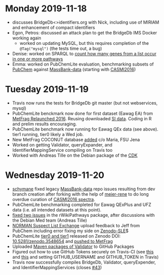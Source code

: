 # Monday 2019-11-18

* discusses BridgeDb<>identifiers.org with Nick, including use of MIRIAM and enhancement of compact identifiers
* Egon, Petros: discussed an attack plan to get the BridgeDb IMS Docker working again
   * worked on updating MySQL, but this requires completion of the `@Tag("mysql")` (the tests time out, a bug)
* Denise: worked on SPARQL to [count how many genes from a list occur in one or more pathways](https://www.wikipathways.org/index.php/Help:WikiPathways_Sparql_queries#Count_how_many_genes_from_a_list_occur_in_one_or_more_pathways)
* Emma: worked on PubChemLite evaluation, benchmarking subsets of [PubChem](https://pubchem.ncbi.nlm.nih.gov/) against [MassBank-data](https://github.com/MassBank/MassBank-data/) (starting with [CASMI2016](http://casmi-contest.org/2016/solutions-cat2+3.shtml))

# Tuesday 2019-11-19

* Travis now runs the tests for BridgeDb git master (but not webservices, mysql)
* PubChemLite benckmark now done for first dataset (Eawag EA) from [MetFrag Relaunched 2016](https://jcheminf.biomedcentral.com/articles/10.1186/s13321-016-0115-9). Reusing downloaded [SI data](https://msbi.ipb-halle.de/~cruttkie/CHIN-D-15-00088/). Coding in R and prelim results encouraging. 
* PubChemLite benchmark now running for Eawag QEx data (see above). tier1 running, tier0 likely a Wed job. 
* New MetFrag COCONUT database [added](https://github.com/sneumann/container-metfrag/pull/3) c/o Maria, FSU Jena
* Worked on getting Validator, queryExpander, and IdentifierMappingService compiling on Travis too
* Worked with Andreas Tille on the Debian package of the [CDK](https://cdk.github.io/)

# Wednesday 2019-11-20

* [schymane](https://github.com/schymane/) fixed legacy [MassBank-data](https://github.com/schymane/MassBank-data) repo issues resulting from dev branch creation after forking with the help of [meier-rene](https://github.com/meier-rene) to do long overdue curation of [CASMI2016 spectra](https://github.com/MassBank/MassBank-data/pull/101).
* PubChemLite benchmarking completed for Eawag QExPlus and UFZ data (i.e. all intended datasets at this point).
* [fixed two issues](https://github.com/egonw/rWikiPathways/pull/11) in the rWikiPathways package, after discussions with the Debian Med team (Andreas Tille)
* [NORMAN Suspect List Exchange](https://www.norman-network.com/nds/SLE/) upload feedback to Jeff from PubChem including error fixing my side on [Zenodo-SLE](https://zenodo.org/communities/norman-sle)$
* PubChemLite [tier0 and tier1](https://doi.org/10.5281/zenodo.3548654) released on Zenodo DOI: [10.5281/zenodo.3548654](https://doi.org/10.5281/zenodo.3548654) and [pushed to MetFrag](https://github.com/sneumann/container-metfrag/pull/5)
* Uploaded [Maven packages of Validator](https://github.com/bridgedb/Validator/packages) to GitHub Packages
* Figured out how to use GitHub Tokens securely on Travis-CI (see [this](https://github.com/bridgedb/IdentityMappingService/commit/57529c1ab961d0c3868bf2e661286597f03348b5) and [this](https://github.com/bridgedb/IdentityMappingService/commit/135386dee382d90a2354ae4391267c7deca281f2) and setting GITHUB_USERNAME and GITHUB_TOKEN in Travis)
* Travis now successfully compiles BridgeDb, Validator, queryExpender, and IdentifierMappingServices (closes [#43](https://github.com/elixir-europe/BioHackathon-projects-2019/issues/43))
